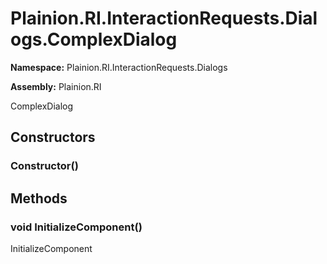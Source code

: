 
# Plainion.RI.InteractionRequests.Dialogs.ComplexDialog

**Namespace:** Plainion.RI.InteractionRequests.Dialogs

**Assembly:** Plainion.RI

ComplexDialog


## Constructors

### Constructor()


## Methods

### void InitializeComponent()

InitializeComponent
